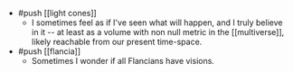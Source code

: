 - #push [[light cones]]
  - I sometimes feel as if I've seen what will happen, and I truly believe in it -- at least as a volume with non null metric in the [[multiverse]], likely reachable from our present time-space.
- #push [[flancia]]
  - Sometimes I wonder if all Flancians have visions.

